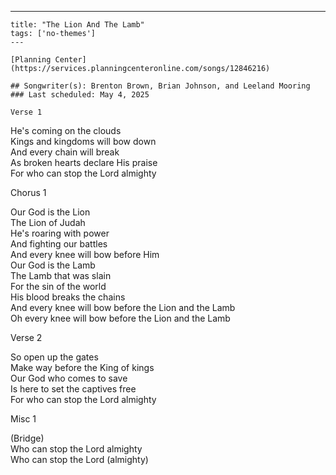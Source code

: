 ---
    title: "The Lion And The Lamb"
    tags: ['no-themes']
    ---

    [Planning Center](https://services.planningcenteronline.com/songs/12846216)

    ## Songwriter(s): Brenton Brown, Brian Johnson, and Leeland Mooring
    ### Last scheduled: May 4, 2025          

    Verse 1  
  
He's coming on the clouds  
Kings and kingdoms will bow down  
And every chain will break  
As broken hearts declare His praise  
For who can stop the Lord almighty  
  
Chorus 1  
  
Our God is the Lion  
The Lion of Judah  
He's roaring with power  
And fighting our battles  
And every knee will bow before Him  
Our God is the Lamb  
The Lamb that was slain  
For the sin of the world  
His blood breaks the chains  
And every knee will bow before the Lion and the Lamb  
Oh every knee will bow before the Lion and the Lamb  
  
Verse 2  
  
So open up the gates  
Make way before the King of kings  
Our God who comes to save  
Is here to set the captives free  
For who can stop the Lord almighty  
  
Misc 1  
  
(Bridge)  
Who can stop the Lord almighty  
Who can stop the Lord (almighty)
    